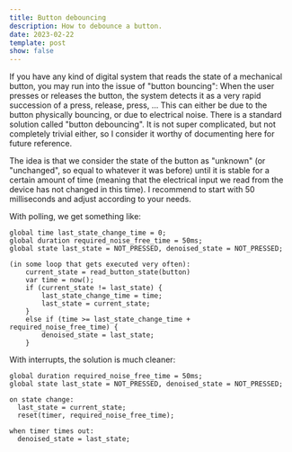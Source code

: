 ```yaml
---
title: Button debouncing
description: How to debounce a button.
date: 2023-02-22
template: post
show: false
---
```


If you have any kind of digital system that reads the state of a mechanical button, you may run into the issue of "button bouncing": When the user presses or releases the button, the system detects it as a very rapid succession of a press, release, press, ... This can either be due to the button physically bouncing, or due to electrical noise. There is a standard solution called "button debouncing". It is not super complicated, but not completely trivial either, so I consider it worthy of documenting here for future reference.

The idea is that we consider the state of the button as "unknown" (or "unchanged", so equal to whatever it was before) until it is stable for a certain amount of time (meaning that the electrical input we read from the device has not changed in this time). I recommend to start with 50 milliseconds and adjust according to your needs.

With polling, we get something like:
```
global time last_state_change_time = 0;
global duration required_noise_free_time = 50ms;
global state last_state = NOT_PRESSED, denoised_state = NOT_PRESSED;

(in some loop that gets executed very often):
	current_state = read_button_state(button)
	var time = now();
	if (current_state != last_state) {
		last_state_change_time = time;
		last_state = current_state;
	}
	else if (time >= last_state_change_time + required_noise_free_time) {
		denoised_state = last_state;
	}
```

With interrupts, the solution is much cleaner:
```
global duration required_noise_free_time = 50ms;
global state last_state = NOT_PRESSED, denoised_state = NOT_PRESSED;

on state change:
  last_state = current_state;
  reset(timer, required_noise_free_time);

when timer times out:
  denoised_state = last_state;
```
